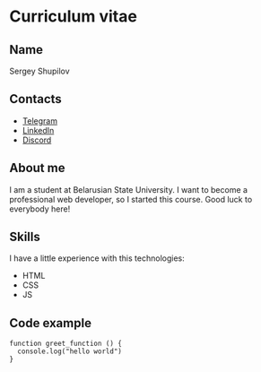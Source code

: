# Curriculum vitae

## Name

Sergey Shupilov

## Contacts

- [Telegram](https://t.me/serezhik13)
- [LinkedIn](https://www.linkedin.com/in/sergey-shupilov-a9356422b/)
- [Discord](https://discordapp.com/users/930198309199577130)

## About me

I am a student at Belarusian State University. I want to become a professional web developer, so I started this course. Good luck to everybody here!

## Skills

I have a little experience with this technologies:

- HTML
- CSS
- JS

## Code example

```
function greet_function () {
  console.log("hello world")
}
```
